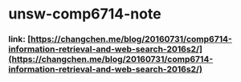 # unsw-comp6714-note
### link: [https://changchen.me/blog/20160731/comp6714-information-retrieval-and-web-search-2016s2/](https://changchen.me/blog/20160731/comp6714-information-retrieval-and-web-search-2016s2/)
